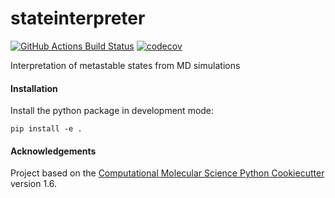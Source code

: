 stateinterpreter
==============================
[//]: # (Badges)
[![GitHub Actions Build Status](https://github.com/luigibonati/md-stateinterpreter/workflows/CI/badge.svg)](https://github.com/luigibonati/md-stateinterpreter/actions?query=workflow%3ACI)
[![codecov](https://codecov.io/gh/luigibonati/md-stateinterpreter/branch/main/graph/badge.svg)](https://codecov.io/gh/luigibonati/md-stateinterpreter/branch/main)


Interpretation of metastable states from MD simulations

#### Installation

Install the python package in development mode:
```
pip install -e .
```

#### Acknowledgements
 
Project based on the 
[Computational Molecular Science Python Cookiecutter](https://github.com/molssi/cookiecutter-cms) version 1.6.
